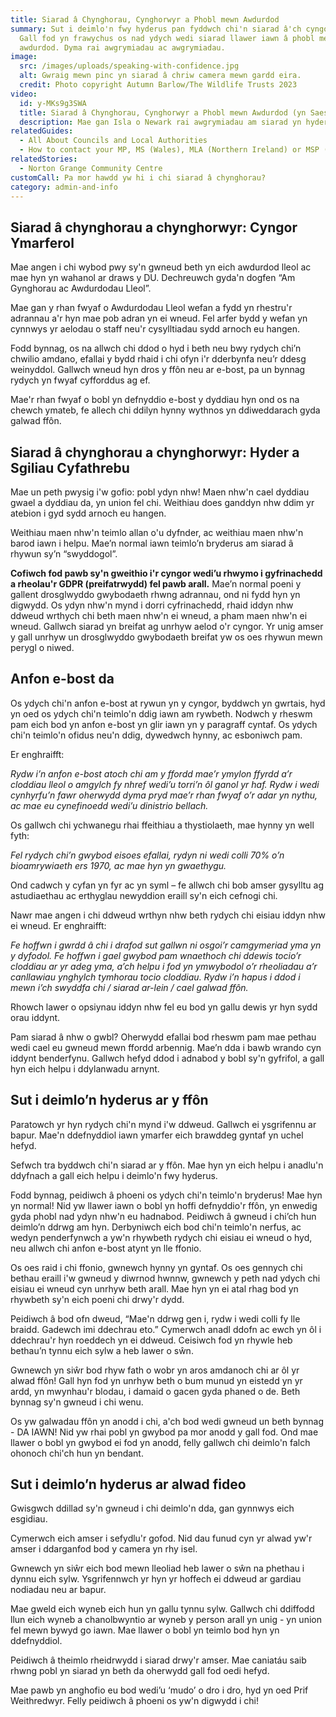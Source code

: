 ```yaml
---
title: Siarad â Chynghorau, Cynghorwyr a Phobl mewn Awdurdod
summary: Sut i deimlo'n fwy hyderus pan fyddwch chi'n siarad â'ch cyngor lleol.
  Gall fod yn frawychus os nad ydych wedi siarad llawer iawn â phobl mewn
  awdurdod. Dyma rai awgrymiadau ac awgrymiadau.
image:
  src: /images/uploads/speaking-with-confidence.jpg
  alt: Gwraig mewn pinc yn siarad â chriw camera mewn gardd eira.
  credit: Photo copyright Autumn Barlow/The Wildlife Trusts 2023
video:
  id: y-MKs9g3SWA
  title: Siarad â Chynghorau, Cynghorwyr a Phobl mewn Awdurdod (yn Saesneg).
  description: Mae gan Isla o Newark rai awgrymiadau am siarad yn hyderus (yn Saesneg).
relatedGuides:
  - All About Councils and Local Authorities
  - How to contact your MP, MS (Wales), MLA (Northern Ireland) or MSP (Scotland)
relatedStories:
  - Norton Grange Community Centre
customCall: Pa mor hawdd yw hi i chi siarad â chynghorau?
category: admin-and-info
---
```

## Siarad â chynghorau a chynghorwyr: Cyngor Ymarferol

Mae angen i chi wybod pwy sy'n gwneud beth yn eich awdurdod lleol ac mae hyn yn wahanol ar draws y DU. Dechreuwch gyda'n dogfen “Am Gynghorau ac Awdurdodau Lleol”.


Mae gan y rhan fwyaf o Awdurdodau Lleol wefan a fydd yn rhestru'r adrannau a'r hyn mae pob adran yn ei wneud. Fel arfer bydd y wefan yn cynnwys yr aelodau o staff neu'r cysylltiadau sydd arnoch eu hangen.


Fodd bynnag, os na allwch chi ddod o hyd i beth neu bwy rydych chi’n chwilio amdano, efallai y bydd rhaid i chi ofyn i'r dderbynfa neu’r ddesg weinyddol. Gallwch wneud hyn dros y ffôn neu ar e-bost, pa un bynnag rydych yn fwyaf cyfforddus ag ef.


Mae'r rhan fwyaf o bobl yn defnyddio e-bost y dyddiau hyn ond os na chewch ymateb, fe allech chi ddilyn hynny wythnos yn ddiweddarach gyda galwad ffôn.

## Siarad â chynghorau a chynghorwyr: Hyder a Sgiliau Cyfathrebu

Mae un peth pwysig i'w gofio: pobl ydyn nhw! Maen nhw'n cael dyddiau gwael a dyddiau da, yn union fel chi. Weithiau does ganddyn nhw ddim yr atebion i gyd sydd arnoch eu hangen. 

Weithiau maen nhw'n teimlo allan o'u dyfnder, ac weithiau maen nhw'n barod iawn i helpu.
Mae’n normal iawn teimlo’n bryderus am siarad â rhywun sy’n “swyddogol”.



**Cofiwch fod pawb sy'n gweithio i'r cyngor wedi’u rhwymo i gyfrinachedd a rheolau'r GDPR (preifatrwydd) fel pawb arall.** Mae’n normal poeni y gallent drosglwyddo gwybodaeth rhwng adrannau, ond ni fydd hyn yn digwydd. Os ydyn nhw'n mynd i dorri cyfrinachedd, rhaid iddyn nhw ddweud wrthych chi beth maen nhw'n ei wneud, a pham maen nhw'n ei wneud. Gallwch siarad yn breifat ag unrhyw aelod o'r cyngor. Yr unig amser y gall unrhyw un drosglwyddo gwybodaeth breifat yw os oes rhywun mewn perygl o niwed.

## Anfon e-bost da

Os ydych chi'n anfon e-bost at rywun yn y cyngor, byddwch yn gwrtais, hyd yn oed os ydych chi'n teimlo'n ddig iawn am rywbeth. Nodwch y rheswm pam eich bod yn anfon e-bost yn glir iawn yn y paragraff cyntaf. Os ydych chi'n teimlo'n ofidus neu'n ddig, dywedwch hynny, ac esboniwch pam.


Er enghraifft:


*Rydw i’n anfon e-bost atoch chi am y ffordd mae’r ymylon ffyrdd a’r cloddiau lleol o amgylch fy nhref wedi’u torri’n ôl ganol yr haf. Rydw i wedi cynhyrfu’n fawr oherwydd dyma pryd mae’r rhan fwyaf o’r adar yn nythu, ac mae eu cynefinoedd wedi’u dinistrio bellach.*


Os gallwch chi ychwanegu rhai ffeithiau a thystiolaeth, mae hynny yn well fyth:


*Fel rydych chi’n gwybod eisoes efallai, rydyn ni wedi colli 70% o’n bioamrywiaeth ers 1970, ac mae hyn yn gwaethygu.*


Ond cadwch y cyfan yn fyr ac yn syml – fe allwch chi bob amser gysylltu ag astudiaethau ac erthyglau newyddion eraill sy'n eich cefnogi chi.


Nawr mae angen i chi ddweud wrthyn nhw beth rydych chi eisiau iddyn nhw ei wneud. Er enghraifft:


*Fe hoffwn i gwrdd â chi i drafod sut gallwn ni osgoi’r camgymeriad yma yn y dyfodol. Fe hoffwn i gael gwybod pam wnaethoch chi ddewis tocio’r cloddiau ar yr adeg yma, a’ch helpu i fod yn ymwybodol o’r rheoliadau a’r canllawiau ynghylch tymhorau tocio cloddiau. Rydw i’n hapus i ddod i mewn i’ch swyddfa chi / siarad ar-lein / cael galwad ffôn.*


Rhowch lawer o opsiynau iddyn nhw fel eu bod yn gallu dewis yr hyn sydd orau iddynt.


Pam siarad â nhw o gwbl? Oherwydd efallai bod rheswm pam mae pethau wedi cael eu gwneud mewn ffordd arbennig. Mae’n dda i bawb wrando cyn iddynt benderfynu. Gallwch hefyd ddod i adnabod y bobl sy'n gyfrifol, a gall hyn eich helpu i ddylanwadu arnynt.

## Sut i deimlo’n hyderus ar y ffôn

Paratowch yr hyn rydych chi'n mynd i'w ddweud. Gallwch ei ysgrifennu ar bapur. Mae'n ddefnyddiol iawn ymarfer eich brawddeg gyntaf yn uchel hefyd.


Sefwch tra byddwch chi'n siarad ar y ffôn. Mae hyn yn eich helpu i anadlu'n ddyfnach a gall eich helpu i deimlo'n fwy hyderus.


Fodd bynnag, peidiwch â phoeni os ydych chi'n teimlo'n bryderus! Mae hyn yn normal! Nid yw llawer iawn o bobl yn hoffi defnyddio'r ffôn, yn enwedig gyda phobl nad ydyn nhw'n eu hadnabod. Peidiwch â gwneud i chi’ch hun deimlo’n ddrwg am hyn. Derbyniwch eich bod chi'n teimlo'n nerfus, ac wedyn penderfynwch a yw'n rhywbeth rydych chi eisiau ei wneud o hyd, neu allwch chi anfon e-bost atynt yn lle ffonio.


Os oes raid i chi ffonio, gwnewch hynny yn gyntaf. Os oes gennych chi bethau eraill i'w gwneud y diwrnod hwnnw, gwnewch y peth nad ydych chi eisiau ei wneud cyn unrhyw beth arall. Mae hyn yn ei atal rhag bod yn rhywbeth sy'n eich poeni chi drwy'r dydd.


Peidiwch â bod ofn dweud, “Mae'n ddrwg gen i, rydw i wedi colli fy lle braidd. Gadewch imi ddechrau eto.” Cymerwch anadl ddofn ac ewch yn ôl i ddechrau'r hyn roeddech yn ei ddweud.
Ceisiwch fod yn rhywle heb bethau’n tynnu eich sylw a heb lawer o sŵn.


Gwnewch yn siŵr bod rhyw fath o wobr yn aros amdanoch chi ar ôl yr alwad ffôn! Gall hyn fod yn unrhyw beth o bum munud yn eistedd yn yr ardd, yn mwynhau'r blodau, i damaid o gacen gyda phaned o de. Beth bynnag sy'n gwneud i chi wenu.


Os yw galwadau ffôn yn anodd i chi, a'ch bod wedi gwneud un beth bynnag - DA IAWN! Nid yw rhai pobl yn gwybod pa mor anodd y gall fod. Ond mae llawer o bobl yn gwybod ei fod yn anodd, felly gallwch chi deimlo'n falch ohonoch chi'ch hun yn bendant.



## Sut i deimlo’n hyderus ar alwad fideo

Gwisgwch ddillad sy'n gwneud i chi deimlo'n dda, gan gynnwys eich esgidiau.


Cymerwch eich amser i sefydlu'r gofod. Nid dau funud cyn yr alwad yw'r amser i ddarganfod bod y camera yn rhy isel.


Gwnewch yn siŵr eich bod mewn lleoliad heb lawer o sŵn na phethau i dynnu eich sylw.
Ysgrifennwch yr hyn yr hoffech ei ddweud ar gardiau nodiadau neu ar bapur.


Mae gweld eich wyneb eich hun yn gallu tynnu sylw. Gallwch chi ddiffodd llun eich wyneb a chanolbwyntio ar wyneb y person arall yn unig - yn union fel mewn bywyd go iawn. Mae llawer o bobl yn teimlo bod hyn yn ddefnyddiol.


Peidiwch â theimlo rheidrwydd i siarad drwy'r amser. Mae caniatáu saib rhwng pobl yn siarad yn beth da oherwydd gall fod oedi hefyd.


Mae pawb yn anghofio eu bod wedi’u ‘mudo’ o dro i dro, hyd yn oed Prif Weithredwyr. Felly peidiwch â phoeni os yw'n digwydd i chi!
